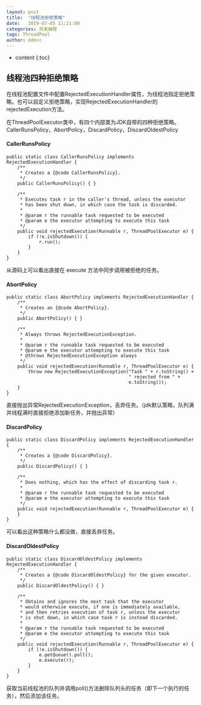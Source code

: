 ```yaml
---
layout: post
title:  "线程池拒绝策略"
date:   2019-07-05 11:21:00
categories: 并发编程
tags: ThreadPool
author: ddmcc
---
```


* content
{:toc}


## 线程池四种拒绝策略

在线程池配置文件中配置RejectedExecutionHandler属性，为线程池指定拒绝策略。也可以自定义拒绝策略，实现RejectedExecutionHandler的rejectedExecution方法。

在ThreadPoolExecutor类中，有四个内部类为JDK自带的四种拒绝策略。CallerRunsPolicy，AbortPolicy，DiscardPolicy，DiscardOldestPolicy




#### CallerRunsPolicy

    public static class CallerRunsPolicy implements RejectedExecutionHandler {
        /**
         * Creates a {@code CallerRunsPolicy}.
         */
        public CallerRunsPolicy() { }

        /**
         * Executes task r in the caller's thread, unless the executor
         * has been shut down, in which case the task is discarded.
         *
         * @param r the runnable task requested to be executed
         * @param e the executor attempting to execute this task
         */
        public void rejectedExecution(Runnable r, ThreadPoolExecutor e) {
            if (!e.isShutdown()) {
                r.run();
            }
        }
    }

从源码上可以看出直接在 execute 方法中同步调用被拒绝的任务。


#### AbortPolicy

    public static class AbortPolicy implements RejectedExecutionHandler {
        /**
         * Creates an {@code AbortPolicy}.
         */
        public AbortPolicy() { }

        /**
         * Always throws RejectedExecutionException.
         *
         * @param r the runnable task requested to be executed
         * @param e the executor attempting to execute this task
         * @throws RejectedExecutionException always
         */
        public void rejectedExecution(Runnable r, ThreadPoolExecutor e) {
            throw new RejectedExecutionException("Task " + r.toString() +
                                                 " rejected from " +
                                                 e.toString());
        }
    }


直接抛出异常RejectedExecutionException，丢弃任务。（jdk默认策略，队列满并线程满时直接拒绝添加新任务，并抛出异常）


#### DiscardPolicy

    public static class DiscardPolicy implements RejectedExecutionHandler {
        /**
         * Creates a {@code DiscardPolicy}.
         */
        public DiscardPolicy() { }

        /**
         * Does nothing, which has the effect of discarding task r.
         *
         * @param r the runnable task requested to be executed
         * @param e the executor attempting to execute this task
         */
        public void rejectedExecution(Runnable r, ThreadPoolExecutor e) {
        }
    }

可以看出这种策略什么都没做，直接丢弃任务。


#### DiscardOldestPolicy

    public static class DiscardOldestPolicy implements RejectedExecutionHandler {
        /**
         * Creates a {@code DiscardOldestPolicy} for the given executor.
         */
        public DiscardOldestPolicy() { }

        /**
         * Obtains and ignores the next task that the executor
         * would otherwise execute, if one is immediately available,
         * and then retries execution of task r, unless the executor
         * is shut down, in which case task r is instead discarded.
         *
         * @param r the runnable task requested to be executed
         * @param e the executor attempting to execute this task
         */
        public void rejectedExecution(Runnable r, ThreadPoolExecutor e) {
            if (!e.isShutdown()) {
                e.getQueue().poll();
                e.execute(r);
            }
        }
    }

获取当前线程池的队列并调用poll()方法删除队列头的任务（即下一个执行的任务），然后添加该任务。

